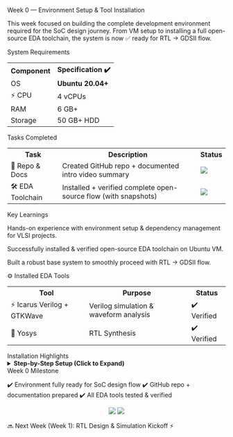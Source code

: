 Week 0 — Environment Setup & Tool Installation

This week focused on building the complete development environment required for the SoC design journey. From VM setup to installing a full open-source EDA toolchain, the system is now ✅ ready for RTL → GDSII flow.

System Requirements
<table> <tr> <th>Component</th> <th>Specification ✔️</th> </tr> <tr> <td> OS</td> <td><b>Ubuntu 20.04+</b></td> </tr> <tr> <td>⚡ CPU</td> <td>4 vCPUs</td> </tr> <tr> <td> RAM</td> <td>6 GB+</td> </tr> <tr> <td> Storage</td> <td>50 GB+ HDD</td> </tr> </table>
 Tasks Completed
<table> <tr> <th>Task</th> <th>Description</th> <th>Status</th> </tr> <tr> <td>📂 Repo & Docs</td> <td>Created GitHub repo + documented intro video summary</td> <td><img src="https://img.shields.io/badge/Done-✔️-brightgreen?style=flat-square"/></td> </tr> <tr> <td>🛠️ EDA Toolchain</td> <td>Installed + verified complete open-source flow (with snapshots)</td> <td><img src="https://img.shields.io/badge/Done-✔️-brightgreen?style=flat-square"/></td> </tr> </table>
 Key Learnings

 Hands-on experience with environment setup & dependency management for VLSI projects.

 Successfully installed & verified open-source EDA toolchain on Ubuntu VM.

 Built a robust base system to smoothly proceed with RTL → GDSII flow.

⚙️ Installed EDA Tools
<table> <tr> <th>Tool</th> <th>Purpose</th> <th>Status</th> </tr> <tr> <td>⚡ Icarus Verilog + GTKWave</td> <td>Verilog simulation & waveform analysis</td> <td>✔️ Verified</td> </tr> <tr> <td>🔧 Yosys</td> <td>RTL Synthesis</td> <td>✔️ Verified</td> </tr> </table>
 Installation Highlights
<details> <summary><b>Step-by-Step Setup (Click to Expand)</b></summary>

 Installed Icarus Verilog & GTKWave via APT

 Built Yosys from source

</details>
 Week 0 Milestone

✔️ Environment fully ready for SoC design flow
✔️ GitHub repo + documentation prepared
✔️ All EDA tools tested & verified

<p align="center"> <img src="https://img.shields.io/badge/Week%200-Completed-brightgreen?style=for-the-badge&logo=github"/> <img src="https://img.shields.io/badge/Next%20Step-RTL%20Design%20⚡-blue?style=for-the-badge"/> </p>

🔜 Next Week (Week 1): RTL Design & Simulation Kickoff ⚡
